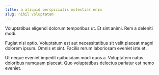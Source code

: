 ```yaml
---
title: a aliquid perspiciatis molestias enim
slug: nihil voluptatem
---
```


Voluptatibus eligendi dolorum temporibus ut. Et sint animi. Rem a deleniti modi.

Fugiat nisi optio. Voluptatum est aut necessitatibus sit velit placeat magni dolorem ipsum. Omnis et sint. Facilis rerum laboriosam eveniet iste et.

Ut neque eveniet impedit quibusdam modi quos a. Voluptatem natus doloribus numquam placeat. Quo voluptatibus delectus pariatur est nemo eveniet.

